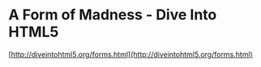 <!--
id: 321881324
link: http://tumblr.atmos.org/post/321881324/a-form-of-madness-dive-into-html5
slug: a-form-of-madness-dive-into-html5
date: Thu Jan 07 2010 10:33:29 GMT-0800 (PST)
publish: 2010-01-07
tags: 
title: A Form of Madness - Dive Into HTML5
-->


A Form of Madness - Dive Into HTML5
===================================

[http://diveintohtml5.org/forms.html](http://diveintohtml5.org/forms.html)

